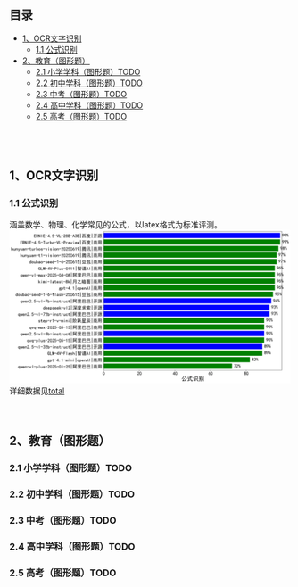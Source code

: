 ## 目录
- [1、OCR文字识别](#1OCR文字识别)
  - [1.1 公式识别](#1.1-公式识别)
- [2、教育（图形题）](#2教育图形题)
  - [2.1 小学学科（图形题）TODO](#2.1-小学学科图形题TODO)
  - [2.2 初中学科（图形题）TODO](#2.2-初中学科图形题TODO)
  - [2.3 中考（图形题）TODO](#2.3-中考图形题TODO)
  - [2.4 高中学科（图形题）TODO](#2.4-高中学科图形题TODO)
  - [2.5 高考（图形题）TODO](#2.5-高考图形题TODO)
<br><br><br><br>
  
## 1、OCR文字识别
### 1.1 公式识别
涵盖数学、物理、化学常见的公式，以latex格式为标准评测。
![link](pic/公式识别.png)    
详细数据见[total](leaderboard/公式识别.md)<br>
<br><br>

## 2、教育（图形题）
### 2.1 小学学科（图形题）TODO
### 2.2 初中学科（图形题）TODO
### 2.3 中考（图形题）TODO
### 2.4 高中学科（图形题）TODO
### 2.5 高考（图形题）TODO